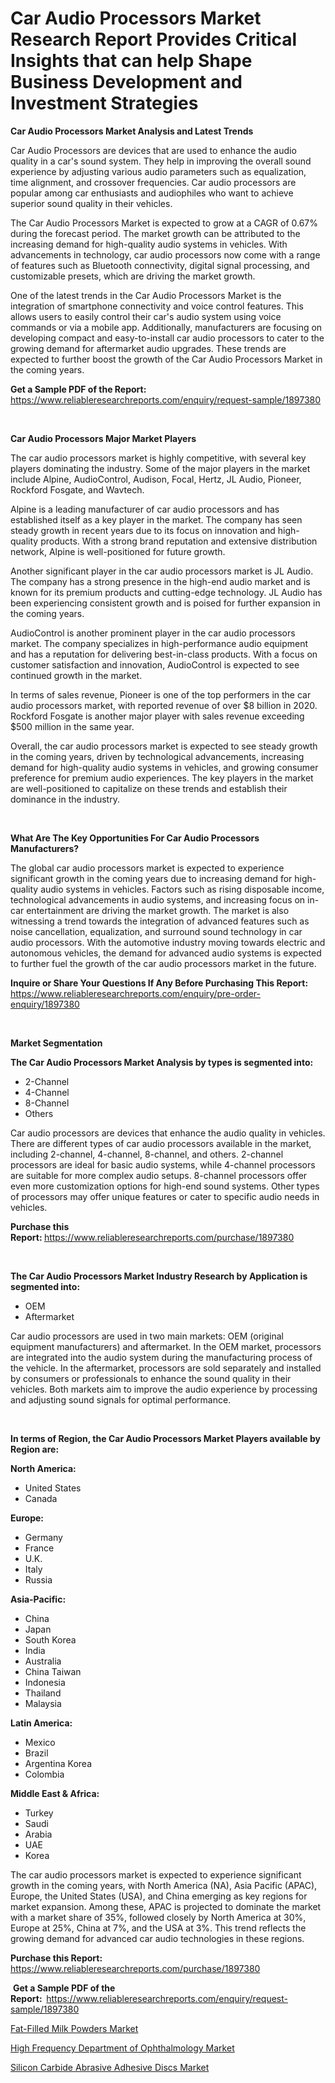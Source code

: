 <p><h1>Car Audio Processors Market Research Report Provides Critical Insights that can help Shape Business Development and Investment Strategies</h1></p><p><strong>Car Audio Processors Market Analysis and Latest Trends</strong></p>
<p><p>Car Audio Processors are devices that are used to enhance the audio quality in a car's sound system. They help in improving the overall sound experience by adjusting various audio parameters such as equalization, time alignment, and crossover frequencies. Car audio processors are popular among car enthusiasts and audiophiles who want to achieve superior sound quality in their vehicles.</p><p>The Car Audio Processors Market is expected to grow at a CAGR of 0.67% during the forecast period. The market growth can be attributed to the increasing demand for high-quality audio systems in vehicles. With advancements in technology, car audio processors now come with a range of features such as Bluetooth connectivity, digital signal processing, and customizable presets, which are driving the market growth.</p><p>One of the latest trends in the Car Audio Processors Market is the integration of smartphone connectivity and voice control features. This allows users to easily control their car's audio system using voice commands or via a mobile app. Additionally, manufacturers are focusing on developing compact and easy-to-install car audio processors to cater to the growing demand for aftermarket audio upgrades. These trends are expected to further boost the growth of the Car Audio Processors Market in the coming years.</p></p>
<p><strong>Get a Sample PDF of the Report:&nbsp;</strong> <a href="https://www.reliableresearchreports.com/enquiry/request-sample/1897380">https://www.reliableresearchreports.com/enquiry/request-sample/1897380</a></p>
<p>&nbsp;</p>
<p><strong>Car Audio Processors Major Market Players</strong></p>
<p><p>The car audio processors market is highly competitive, with several key players dominating the industry. Some of the major players in the market include Alpine, AudioControl, Audison, Focal, Hertz, JL Audio, Pioneer, Rockford Fosgate, and Wavtech.</p><p>Alpine is a leading manufacturer of car audio processors and has established itself as a key player in the market. The company has seen steady growth in recent years due to its focus on innovation and high-quality products. With a strong brand reputation and extensive distribution network, Alpine is well-positioned for future growth.</p><p>Another significant player in the car audio processors market is JL Audio. The company has a strong presence in the high-end audio market and is known for its premium products and cutting-edge technology. JL Audio has been experiencing consistent growth and is poised for further expansion in the coming years.</p><p>AudioControl is another prominent player in the car audio processors market. The company specializes in high-performance audio equipment and has a reputation for delivering best-in-class products. With a focus on customer satisfaction and innovation, AudioControl is expected to see continued growth in the market.</p><p>In terms of sales revenue, Pioneer is one of the top performers in the car audio processors market, with reported revenue of over $8 billion in 2020. Rockford Fosgate is another major player with sales revenue exceeding $500 million in the same year.</p><p>Overall, the car audio processors market is expected to see steady growth in the coming years, driven by technological advancements, increasing demand for high-quality audio systems in vehicles, and growing consumer preference for premium audio experiences. The key players in the market are well-positioned to capitalize on these trends and establish their dominance in the industry.</p></p>
<p>&nbsp;</p>
<p><strong>What Are The Key Opportunities For Car Audio Processors Manufacturers?</strong></p>
<p><p>The global car audio processors market is expected to experience significant growth in the coming years due to increasing demand for high-quality audio systems in vehicles. Factors such as rising disposable income, technological advancements in audio systems, and increasing focus on in-car entertainment are driving the market growth. The market is also witnessing a trend towards the integration of advanced features such as noise cancellation, equalization, and surround sound technology in car audio processors. With the automotive industry moving towards electric and autonomous vehicles, the demand for advanced audio systems is expected to further fuel the growth of the car audio processors market in the future.</p></p>
<p><strong>Inquire or Share Your Questions If Any Before Purchasing This Report:</strong> <a href="https://www.reliableresearchreports.com/enquiry/pre-order-enquiry/1897380">https://www.reliableresearchreports.com/enquiry/pre-order-enquiry/1897380</a></p>
<p>&nbsp;</p>
<p><strong>Market Segmentation</strong></p>
<p><strong>The Car Audio Processors Market Analysis by types is segmented into:</strong></p>
<p><ul><li>2-Channel</li><li>4-Channel</li><li>8-Channel</li><li>Others</li></ul></p>
<p><p>Car audio processors are devices that enhance the audio quality in vehicles. There are different types of car audio processors available in the market, including 2-channel, 4-channel, 8-channel, and others. 2-channel processors are ideal for basic audio systems, while 4-channel processors are suitable for more complex audio setups. 8-channel processors offer even more customization options for high-end sound systems. Other types of processors may offer unique features or cater to specific audio needs in vehicles.</p></p>
<p><strong>Purchase this Report:&nbsp;</strong><a href="https://www.reliableresearchreports.com/purchase/1897380">https://www.reliableresearchreports.com/purchase/1897380</a></p>
<p>&nbsp;</p>
<p><strong>The Car Audio Processors Market Industry Research by Application is segmented into:</strong></p>
<p><ul><li>OEM</li><li>Aftermarket</li></ul></p>
<p><p>Car audio processors are used in two main markets: OEM (original equipment manufacturers) and aftermarket. In the OEM market, processors are integrated into the audio system during the manufacturing process of the vehicle. In the aftermarket, processors are sold separately and installed by consumers or professionals to enhance the sound quality in their vehicles. Both markets aim to improve the audio experience by processing and adjusting sound signals for optimal performance.</p></p>
<p>&nbsp;</p>
<p><strong>In terms of Region, the Car Audio Processors Market Players available by Region are:</strong></p>
<p>
    <p> <strong> North America: </strong>
        <ul>
            <li>United States</li>
            <li>Canada</li>
        </ul>
        </p> 
    <p> <strong> Europe: </strong>
        <ul>
            <li>Germany</li>
            <li>France</li>
            <li>U.K.</li>
            <li>Italy</li>
            <li>Russia</li>
        </ul>
        </p> 
    <p> <strong> Asia-Pacific: </strong>
        <ul>
            <li>China</li>
            <li>Japan</li>
            <li>South Korea</li>
            <li>India</li>
            <li>Australia</li>
            <li>China Taiwan</li>
            <li>Indonesia</li>
            <li>Thailand</li>
            <li>Malaysia</li>
        </ul>
        </p> 
    <p> <strong> Latin America: </strong>
        <ul>
            <li>Mexico</li>
            <li>Brazil</li>
            <li>Argentina Korea</li>
            <li>Colombia</li>
        </ul>
        </p> 
    <p> <strong> Middle East & Africa: </strong>
        <ul>
            <li>Turkey</li>
            <li>Saudi</li>
            <li>Arabia</li>
            <li>UAE</li>
            <li>Korea</li>
        </ul>
    </p>
    </p>
<p><p>The car audio processors market is expected to experience significant growth in the coming years, with North America (NA), Asia Pacific (APAC), Europe, the United States (USA), and China emerging as key regions for market expansion. Among these, APAC is projected to dominate the market with a market share of 35%, followed closely by North America at 30%, Europe at 25%, China at 7%, and the USA at 3%. This trend reflects the growing demand for advanced car audio technologies in these regions.</p></p>
<p><strong>Purchase this Report: </strong><a href="https://www.reliableresearchreports.com/purchase/1897380">https://www.reliableresearchreports.com/purchase/1897380</a></p>
<p>&nbsp;<strong>Get a Sample PDF of the Report:&nbsp;&nbsp;</strong><a href="https://www.reliableresearchreports.com/enquiry/request-sample/1897380">https://www.reliableresearchreports.com/enquiry/request-sample/1897380</a></p>
<p><strong></strong></p>
<p><p><a href="https://view.publitas.com/reportprime-1/fat-filled-milk-powders-market-share-market-new-trends-analysis-report-by-type-by-application-by-end-use-by-region-and-segment-forecasts-2023-2030/">Fat-Filled Milk Powders Market</a></p><p><a href="https://view.publitas.com/reportprime-1/high-frequency-department-of-ophthalmology-market-size-share-trends-analysis-report-by-application-regional-outlook-competitive-strategies-and-segment-forecasts-2023-2030/">High Frequency Department of Ophthalmology Market</a></p><p><a href="https://view.publitas.com/reportprime-1/silicon-carbide-abrasive-adhesive-discs-market-size-growth-and-forecast-from-2023-2030/">Silicon Carbide Abrasive Adhesive Discs Market</a></p></p>